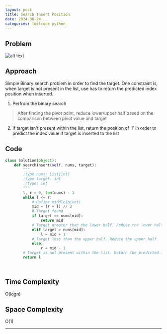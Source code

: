 ```yaml
---
layout: post
title: Search Insert Position
date: 2024-06-24
categories: leetcode python
---
```


## Problem
![alt text](/blog/public/img/SearchInsertPosition.png)

## Approach
Simple Binary search problem in order to find the target. One constraint is, when target is not present in the list, use has to return the predicted index position when inserted.

1. Perfrom the binary search 
> After finding the pivot point, reduce lower/upper half based on the comparison between pivot value and target

2. If target isn't present within the list, return the position of 'l' in order to predict the index value if target is inserted to the list

## Code
```python
class Solution(object):
    def searchInsert(self, nums, target):
        """
        :type nums: List[int]
        :type target: int
        :rtype: int
        """
        l, r = 0, len(nums) - 1
        while l <= r:
            # Define middle(pivot)
            mid = (r + l) // 2
            # Target found
            if target == nums[mid]:
                return mid
            # Target greater than the lower half. Reduce the lower half
            elif target > nums[mid]:
                l = mid + 1
            # Target less than the upper half. Reduce the upper half
            else:
                r = mid - 1
        # Target is not present within the list. Return the predicted index value if inserted
        return l

        
```
## Time Complexity
O(logn)
> 

## Space Complexity
O(1)
> 

---